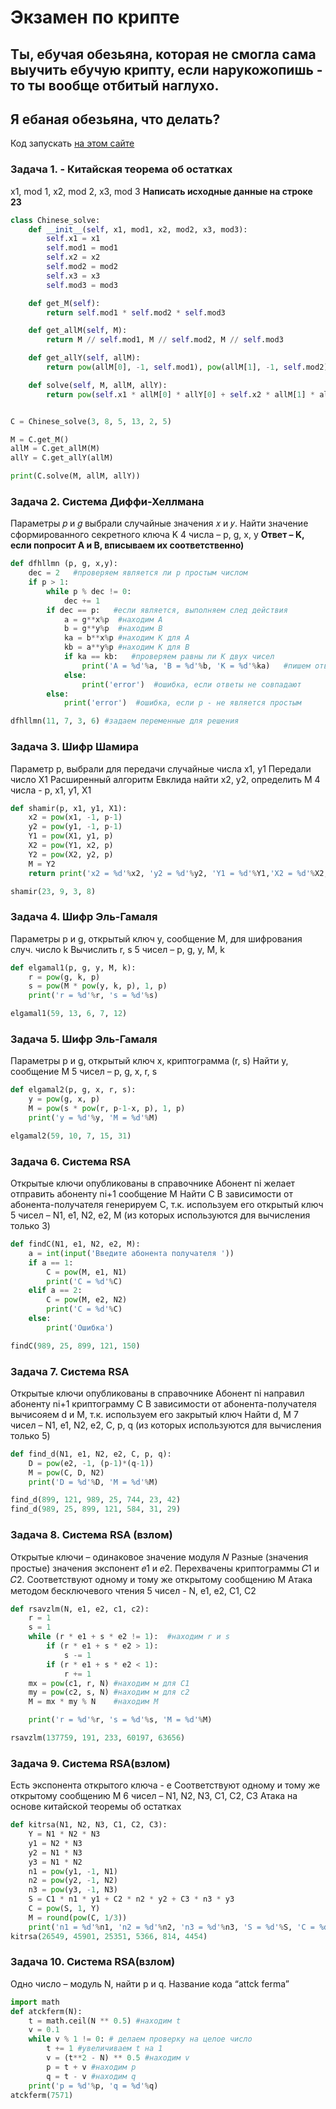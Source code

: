 # Экзамен по крипте
## Ты, ебучая обезьяна, которая не смогла сама выучить ебучую крипту, если нарукожопишь - то ты вообще отбитый наглухо.

## Я ебаная обезьяна, что делать?
Код запускать [на этом сайте](https://replit.com/languages/python3 "Тут")

### Задача 1.  -  Китайская теорема об остатках 
x1, mod 1, x2, mod 2, x3, mod 3
**Написать исходные данные на строке 23**
``` python
class Chinese_solve:
    def __init__(self, x1, mod1, x2, mod2, x3, mod3):
        self.x1 = x1
        self.mod1 = mod1
        self.x2 = x2
        self.mod2 = mod2
        self.x3 = x3
        self.mod3 = mod3

    def get_M(self):
        return self.mod1 * self.mod2 * self.mod3

    def get_allM(self, M):
        return M // self.mod1, M // self.mod2, M // self.mod3

    def get_allY(self, allM):
        return pow(allM[0], -1, self.mod1), pow(allM[1], -1, self.mod2), pow(allM[2], -1, self.mod3)

    def solve(self, M, allM, allY):
        return pow(self.x1 * allM[0] * allY[0] + self.x2 * allM[1] * allY[1] + self.x3 * allM[2] * allY[2], 1, M)


C = Chinese_solve(3, 8, 5, 13, 2, 5)

M = C.get_M()
allM = C.get_allM(M)
allY = C.get_allY(allM)

print(C.solve(M, allM, allY))
```

### Задача 2.  Система Диффи-Хеллмана
Параметры 𝑝 и 𝑔 выбрали случайные значения 𝑥 и 𝑦.
Найти значение сформированного секретного ключа K
4 числа – p, g, x, y
**Ответ – K, если попросит A и B, вписываем их соответственно)**
``` python
def dfhllmn (p, g, x,y):
    dec = 2   #проверяем является ли p простым числом
    if p > 1:
        while p % dec != 0:
            dec += 1
        if dec == p:   #если является, выполняем след действия
            a = g**x%p  #находим A
            b = g**y%p  #находим B
            ka = b**x%p #находим K для А
            kb = a**y%p #находим K для B
            if ka == kb:   #проверяем равны ли K двух чисел
                print('A = %d'%a, 'B = %d'%b, 'K = %d'%ka)   #пишем ответ
            else:
                print('error')  #ошибка, если ответы не совпадают
        else:
            print('error')  #ошибка, если p - не является простым

dfhllmn(11, 7, 3, 6) #задаем переменные для решения
```

### Задача 3.  Шифр Шамира 
Параметр p, выбрали для передачи случайные числа x1, y1
Передали число X1
Расширенный алгоритм Евклида найти x2, y2, определить М
4 числа - p, x1, y1, X1
``` python
def shamir(p, x1, y1, X1):
    x2 = pow(x1, -1, p-1)
    y2 = pow(y1, -1, p-1)
    Y1 = pow(X1, y1, p)
    X2 = pow(Y1, x2, p)
    Y2 = pow(X2, y2, p)
    M = Y2
    return print('x2 = %d'%x2, 'y2 = %d'%y2, 'Y1 = %d'%Y1,'X2 = %d'%X2, 'Y2 = %d'%Y2, 'M = %d'%M)

shamir(23, 9, 3, 8)

```

### Задача 4. Шифр Эль-Гамаля 
Параметры p и g, открытый ключ y, сообщение М, для шифрования случ. число k
Вычислить r, s
5 чисел – p, g, y, M, k
``` python
def elgamal1(p, g, y, M, k):
    r = pow(g, k, p)
    s = pow(M * pow(y, k, p), 1, p)
    print('r = %d'%r, 's = %d'%s)

elgamal1(59, 13, 6, 7, 12)
```

### Задача 5.  Шифр Эль-Гамаля
Параметры p и g, открытый ключ x, криптограмма (r, s)
Найти y, сообщение M
5 чисел – p, g, x, r, s
``` python
def elgamal2(p, g, x, r, s):
    y = pow(g, x, p)
    M = pow(s * pow(r, p-1-x, p), 1, p)
    print('y = %d'%y, 'M = %d'%M)

elgamal2(59, 10, 7, 15, 31)
```

### Задача 6. Система RSA
Открытые ключи опубликованы в справочнике
Абонент ni желает отправить абоненту ni+1 сообщение M
Найти С
В зависимости от абонента-получателя генерируем С, т.к. используем его открытый ключ
5 чисел – N1, e1, N2, e2, M (из которых используются для вычисления только 3)
``` python
def findC(N1, e1, N2, e2, M):
    a = int(input('Введите абонента получателя '))
    if a == 1:
        C = pow(M, e1, N1)
        print('C = %d'%C)
    elif a == 2:
        C = pow(M, e2, N2)
        print('C = %d'%C)
    else:
        print('Ошибка')

findC(989, 25, 899, 121, 150)
```

### Задача 7. Система RSA
Открытые ключи опубликованы в справочнике
Абонент ni направил абоненту ni+1 криптограмму С
В зависимости от абонента-получателя вычисояем d и M, т.к. используем его закрытый ключ
Найти d, M
7 чисел – N1, e1, N2, e2, C, p, q (из которых используются для вычисления только 5)
``` python
def find_d(N1, e1, N2, e2, C, p, q):
    D = pow(e2, -1, (p-1)*(q-1))
    M = pow(C, D, N2)
    print('D = %d'%D, 'M = %d'%M)

find_d(899, 121, 989, 25, 744, 23, 42)
find_d(989, 25, 899, 121, 584, 31, 29)
```

### Задача 8. Система RSA (взлом)
Открытые ключи – одинаковое значение модуля 𝑁
Разные (значения простые) значения экспонент 𝑒1 и 𝑒2.
Перехвачены криптограммы 𝐶1 и 𝐶2.
Соответствуют одному и тому же открытому сообщению М
Атака методом бесключевого чтения
5 чисел - N, e1, e2, C1, C2
``` python
def rsavzlm(N, e1, e2, c1, c2):
    r = 1
    s = 1
    while (r * e1 + s * e2 != 1):  #находим r и s
        if (r * e1 + s * e2 > 1):
            s -= 1
        if (r * e1 + s * e2 < 1):
            r += 1
    mx = pow(c1, r, N) #находим м для С1
    my = pow(c2, s, N) #находим м для с2
    M = mx * my % N    #находим М

    print('r = %d'%r, 's = %d'%s, 'M = %d'%M)

rsavzlm(137759, 191, 233, 60197, 63656)

```

### Задача 9. Система RSA(взлом)
Есть экспонента открытого ключа - e
Соответствуют одному и тому же открытому сообщению М
6 чисел – N1, N2, N3, C1, C2, C3 
Атака на основе китайской теоремы об остатках
``` python
def kitrsa(N1, N2, N3, C1, C2, C3):
    Y = N1 * N2 * N3
    y1 = N2 * N3
    y2 = N1 * N3
    y3 = N1 * N2
    n1 = pow(y1, -1, N1)
    n2 = pow(y2, -1, N2)
    n3 = pow(y3, -1, N3)
    S = C1 * n1 * y1 + C2 * n2 * y2 + C3 * n3 * y3
    C = pow(S, 1, Y)
    M = round(pow(C, 1/3))
    print('n1 = %d'%n1, 'n2 = %d'%n2, 'n3 = %d'%n3, 'S = %d'%S, 'C = %d'%C, 'M = %d'%M)
kitrsa(26549, 45901, 25351, 5366, 814, 4454)

```

### Задача 10. Система RSA(взлом)
Одно число – модуль N, найти p и q.
Название кода “attck ferma”
``` python
import math
def atckferm(N):
    t = math.ceil(N ** 0.5) #находим t
    v = 0.1
    while v % 1 != 0: # делаем проверку на целое число
        t += 1 #увеличиваем t на 1
        v = (t**2 - N) ** 0.5 #находим v
        p = t + v #находим p
        q = t - v #находим q
    print('p = %d'%p, 'q = %d'%q)
atckferm(7571)
```





